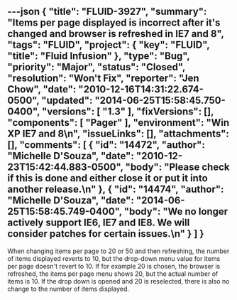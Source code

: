 ---json
{
  "title": "FLUID-3927",
  "summary": "Items per page displayed is incorrect after it's changed and browser is refreshed in IE7 and 8",
  "tags": "FLUID",
  "project": {
    "key": "FLUID",
    "title": "Fluid Infusion"
  },
  "type": "Bug",
  "priority": "Major",
  "status": "Closed",
  "resolution": "Won't Fix",
  "reporter": "Jen Chow",
  "date": "2010-12-16T14:31:22.674-0500",
  "updated": "2014-06-25T15:58:45.750-0400",
  "versions": [
    "1.3"
  ],
  "fixVersions": [],
  "components": [
    "Pager"
  ],
  "environment": "Win XP IE7 and 8\n",
  "issueLinks": [],
  "attachments": [],
  "comments": [
    {
      "id": "14472",
      "author": "Michelle D'Souza",
      "date": "2010-12-23T15:42:44.883-0500",
      "body": "Please check if this is done and either close it or put it into another release.\n"
    },
    {
      "id": "14474",
      "author": "Michelle D'Souza",
      "date": "2014-06-25T15:58:45.749-0400",
      "body": "We no longer actively support IE6, IE7 and IE8. We will consider patches for certain issues.\n"
    }
  ]
}
---
When changing items per page to 20 or 50 and then refreshing, the number of items displayed reverts to 10, but the drop-down menu value for items per page doesn't revert to 10. If for example 20 is chosen, the browser is refreshed, the items per page menu shows 20, but the actual number of items is 10. If the drop down is opened and 20 is reselected, there is also no change to the number of items displayed.

        